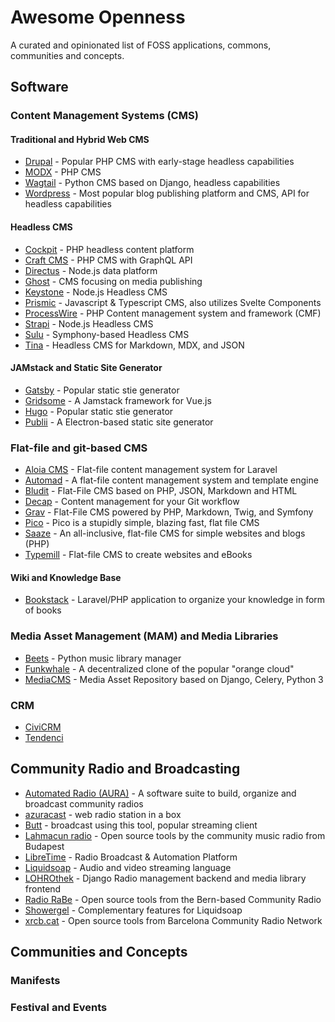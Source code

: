 # Awesome Openness

A curated and opinionated list of FOSS applications, commons, communities and concepts.

## Software

### Content Management Systems (CMS)

#### Traditional and Hybrid Web CMS

- [Drupal](https://drupal.org/) - Popular PHP CMS with early-stage headless capabilities
- [MODX](https://modx.com/) - PHP CMS
- [Wagtail](https://wagtail.org/) - Python CMS based on Django, headless capabilities
- [Wordpress](https://wordpress.org/) - Most popular blog publishing platform and CMS, API for headless capabilities

#### Headless CMS

- [Cockpit](https://getcockpit.com/) - PHP headless content platform
- [Craft CMS](https://craftcms.com/) - PHP CMS with GraphQL API
- [Directus](https://directus.io/) - Node.js data platform
- [Ghost](https://ghost.org/) - CMS focusing on media publishing
- [Keystone](https://keystonejs.com/) - Node.js Headless CMS
- [Prismic](https://prismic.io/) - Javascript & Typescript CMS, also utilizes Svelte Components
- [ProcessWire](https://processwire.com/) - PHP Content management system and framework (CMF)
- [Strapi](https://strapi.io/) - Node.js Headless CMS
- [Sulu](https://sulu.io/) - Symphony-based Headless CMS
- [Tina](https://tina.io/) - Headless CMS for Markdown, MDX, and JSON

#### JAMstack and Static Site Generator

- [Gatsby](https://www.gatsbyjs.com/) - Popular static stie generator
- [Gridsome](https://gridsome.org/) - A Jamstack framework for Vue.js
- [Hugo](https://gohugo.io/) - Popular static stie generator
- [Publii](https://getpublii.com/) - A Electron-based static site generator

### Flat-file and git-based CMS

- [Aloia CMS](https://aloiacms.com/) - Flat-file content management system for Laravel
- [Automad](https://automad.org/) - A flat-file content management system and template engine
- [Bludit](https://www.bludit.com/) - Flat-File CMS based on PHP, JSON, Markdown and HTML
- [Decap](https://decapcms.org/) - Content management for your Git workflow
- [Grav](https://getgrav.org/) - Flat-File CMS powered by PHP, Markdown, Twig, and Symfony
- [Pico](https://picocms.org/) - Pico is a stupidly simple, blazing fast, flat file CMS
- [Saaze](https://saaze.dev/) - An all-inclusive, flat-file CMS for simple websites and blogs (PHP)
- [Typemill](https://typemill.net/) - Flat-file CMS to create websites and eBooks

#### Wiki and Knowledge Base

- [Bookstack](https://www.bookstackapp.com/) - Laravel/PHP application to organize your knowledge in form of books

### Media Asset Management (MAM) and Media Libraries

- [Beets](https://beets.io/) - Python music library manager
- [Funkwhale](https://funkwhale.audio/) - A decentralized clone of the popular "orange cloud"
- [MediaCMS](https://mediacms.io/) - Media Asset Repository based on Django, Celery, Python 3

### CRM

- [CiviCRM](https://civicrm.org/)
- [Tendenci](https://www.tendenci.com/)

## Community Radio and Broadcasting

- [Automated Radio (AURA)](https://aura.radio) - A software suite to build, organize and broadcast community radios
- [azuracast](https://www.azuracast.com/) - web radio station in a box
- [Butt](https://danielnoethen.de/butt/) - broadcast using this tool, popular streaming client
- [Lahmacun radio](https://github.com/lahmacunradio) - Open source tools by the community music radio from Budapest
- [LibreTime](https://libretime.org/) - Radio Broadcast & Automation Platform
- [Liquidsoap](https://www.liquidsoap.info/) - Audio and video streaming language
- [LOHROthek](https://git.hack-hro.de/lohro/lohrothek) - Django Radio management backend and media library frontend
- [Radio RaBe](https://github.com/radiorabe) - Open source tools from the Bern-based Community Radio
- [Showergel](https://showergel.readthedocs.io/) - Complementary features for Liquidsoap
- [xrcb.cat](https://gitlab.com/guifi-exo/xrcb) - Open source tools from Barcelona Community Radio Network

## Communities and Concepts

### Manifests

### Festival and Events

